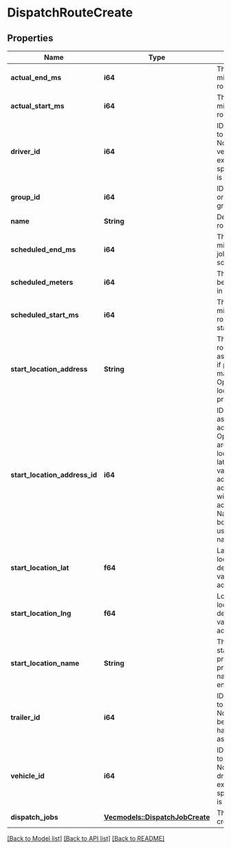 # DispatchRouteCreate

## Properties
Name | Type | Description | Notes
------------ | ------------- | ------------- | -------------
**actual_end_ms** | **i64** | The time in Unix epoch milliseconds that the route actually ended. | [optional] [default to None]
**actual_start_ms** | **i64** | The time in Unix epoch milliseconds that the route actually started. | [optional] [default to None]
**driver_id** | **i64** | ID of the driver assigned to the dispatch route. Note that driver_id and vehicle_id are mutually exclusive. If neither is specified, then the route is unassigned. | [optional] [default to None]
**group_id** | **i64** | ID of the group if the organization has multiple groups (optional). | [optional] [default to None]
**name** | **String** | Descriptive name of this route. | 
**scheduled_end_ms** | **i64** | The time in Unix epoch milliseconds that the last job in the route is scheduled to end. | 
**scheduled_meters** | **i64** | The distance expected to be traveled for this route in meters. | [optional] [default to None]
**scheduled_start_ms** | **i64** | The time in Unix epoch milliseconds that the route is scheduled to start. | 
**start_location_address** | **String** | The address of the route's starting location, as it would be recognized if provided to maps.google.com. Optional if a valid start location address ID is provided. | [optional] [default to None]
**start_location_address_id** | **i64** | ID of the start location associated with an address book entry. Optional if valid values are provided for start location address or latitude/longitude. If a valid start location address ID is provided, address/latitude/longitude will be used from the address book entry. Name of the address book entry will only be used if the start location name is not provided. | [optional] [default to None]
**start_location_lat** | **f64** | Latitude of the start location in decimal degrees. Optional if a valid start location address ID is provided. | [optional] [default to None]
**start_location_lng** | **f64** | Longitude of the start location in decimal degrees. Optional if a valid start location address ID is provided. | [optional] [default to None]
**start_location_name** | **String** | The name of the route's starting location. If provided, it will take precedence over the name of the address book entry. | [optional] [default to None]
**trailer_id** | **i64** | ID of the trailer assigned to the dispatch route. Note that trailers can only be assigned to routes that have a Vehicle or Driver assigned to them. | [optional] [default to None]
**vehicle_id** | **i64** | ID of the vehicle assigned to the dispatch route. Note that vehicle_id and driver_id are mutually exclusive. If neither is specified, then the route is unassigned. | [optional] [default to None]
**dispatch_jobs** | [**Vec<models::DispatchJobCreate>**](DispatchJobCreate.md) | The dispatch jobs to create for this route. | 

[[Back to Model list]](../README.md#documentation-for-models) [[Back to API list]](../README.md#documentation-for-api-endpoints) [[Back to README]](../README.md)


